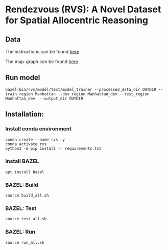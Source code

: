 # Rendezvous (RVS): A Novel Dataset for Spatial Allocentric Reasoning 

## Data

The instructions can be found [here](https://github.com/OnlpLab/RVS/tree/main/dataset)

The map-graph can be found [here](https://drive.google.com/drive/folders/1bvxNeIlN1SKeup6aJgIUzWrQ8v-cL9Yq?usp=sharing)



## Run model
```
bazel-bin/rvs/model/text/model_trainer --processed_data_dir OUTDIR --train_region Manhattan --dev_region Manhattan_dev --test_region Manhattan_dev  --output_dir OUTDIR
```

## Installation:
### Install conda environment
```
conda create --name rvs -y
conda activate rvs
python3 -m pip install -r requirements.txt

```

### Install BAZEL
```
apt install bazel
```

### BAZEL: Build
```
source build_all.sh
```

### BAZEL: Test
```
source test_all.sh
```

### BAZEL: Run
```
source run_all.sh
```




